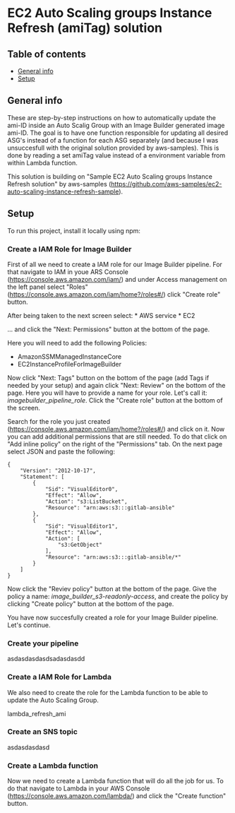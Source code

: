 # EC2 Auto Scaling groups Instance Refresh (amiTag) solution

## Table of contents
* [General info](#general-info)
* [Setup](#setup)

## General info
These are step-by-step instructions on how to automatically update the ami-ID inside an Auto Scalig Group with an Image Builder generated image ami-ID. The goal is to have one function responsible for updating all desired ASG's instead of a function for each ASG separately (and because I was unsuccesfull with the original solution provided by aws-samples). This is done by reading a set amiTag value instead of a environment variable from within Lambda function.

This solution is building on "Sample EC2 Auto Scaling groups Instance Refresh solution" by aws-samples (https://github.com/aws-samples/ec2-auto-scaling-instance-refresh-sample).
	
## Setup
To run this project, install it locally using npm:

### Create a IAM Role for Image Builder
First of all we need to create a IAM role for our Image Builder pipeline. For that navigate to IAM in youe ARS Console (https://console.aws.amazon.com/iam/) and under Access management on the left panel select "Roles" (https://console.aws.amazon.com/iam/home?/roles#/) click "Create role" button.

After being taken to the next screen select:
	* AWS service
	* EC2

... and click the "Next: Permissions" button at the bottom of the page.

Here you will need to add the following Policies: 
* AmazonSSMManagedInstanceCore 
* EC2InstanceProfileForImageBuilder 

Now click "Next: Tags" button on the bottom of the page (add Tags if needed by your setup) and again click "Next: Review" on the bottom of the page. Here you will have to provide a name for your role. Let's call it: *imagebuilder_pipeline_role*. Click the "Create role" button at the bottom of the screen.

Search for the role you just created (https://console.aws.amazon.com/iam/home?/roles#/) and click on it. Now you can add additional permissions that are still needed. To do that click on "Add inline policy" on the right of the "Permissions" tab. On the next page select JSON and paste the following:

```
{
    "Version": "2012-10-17",
    "Statement": [
        {
            "Sid": "VisualEditor0",
            "Effect": "Allow",
            "Action": "s3:ListBucket",
            "Resource": "arn:aws:s3:::gitlab-ansible"
        },
        {
            "Sid": "VisualEditor1",
            "Effect": "Allow",
            "Action": [
                "s3:GetObject"
            ],
            "Resource": "arn:aws:s3:::gitlab-ansible/*"
        }
    ]
}
```
Now click the "Reviev policy" button at the bottom of the page. Give the policy a name: *image_builder_s3-readonly-access*, and create the policy by clicking "Create policy" button at the bottom of the page.

You have now succesfully created a role for your Image Builder pipeline. Let's continue.

### Create your pipeline
asdasdasdasdsadasdasdd

### Create a IAM Role for Lambda
We also need to create the role for the Lambda function to be able to update the Auto Scaling Group. 

lambda_refresh_ami

### Create an SNS topic
asdasdasdasd

### Create a Lambda function
Now we need to create a Lambda function that will do all the job for us. To do that navigate to Lambda in your AWS Console (https://console.aws.amazon.com/lambda/) and click the "Create function" button. 

